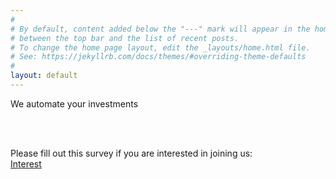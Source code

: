 ```yaml
---
#
# By default, content added below the "---" mark will appear in the home page
# between the top bar and the list of recent posts.
# To change the home page layout, edit the _layouts/home.html file.
# See: https://jekyllrb.com/docs/themes/#overriding-theme-defaults
#
layout: default
---
```


We automate your investments

<br>
<br>

Please fill out this survey if you are interested in joining us:<br>
[Interest](https://forms.gle/Szu6f6NXYNoj4fcm9)
